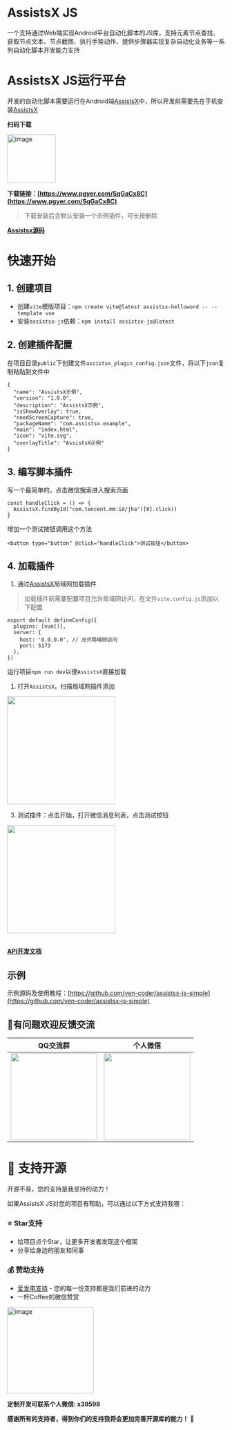 # AssistsX JS

一个支持通过Web端实现Android平台自动化脚本的JS库，支持元素节点查找、获取节点文本、节点截图、执行手势动作、提供步骤器实现复杂自动化业务等一系列自动化脚本开发能力支持

# AssistsX JS运行平台
开发的自动化脚本需要运行在Android端[AssistsX](https://www.pgyer.com/SqGaCx8C)中，所以开发前需要先在手机安装[AssistsX](https://www.pgyer.com/SqGaCx8C)

**扫码下载**

<img width="112" alt="image" src="https://github.com/user-attachments/assets/c28ecc41-01f8-4e52-9ddc-80dc5c6d0ed5" />

**下载链接：[https://www.pgyer.com/SqGaCx8C](https://www.pgyer.com/SqGaCx8C)**

> 下载安装后会默认安装一个示例插件，可长按删除

**[Assistsx源码](https://github.com/ven-coder/assistsx)**

# 快速开始
## 1. 创建项目
- 创建`vite`模版项目：`npm create vite@latest assistsx-helloword -- --template vue`
- 安装`assistsx-js`依赖：`npm install assistsx-js@latest`
## 2. 创建插件配置
在项目目录`public`下创建文件`assistsx_plugin_config.json`文件，将以下`json`复制粘贴到文件中
```
{
  "name": "AssistsX示例",
  "version": "1.0.0",
  "description": "AssistsX示例",
  "isShowOverlay": true,
  "needScreenCapture": true,
  "packageName": "com.assistsx.example",
  "main": "index.html",
  "icon": "vite.svg",
  "overlayTitle": "AssistsX示例"
}
```
## 3. 编写脚本插件
写一个最简单的，点击微信搜索进入搜索页面
```agsl
const handleClick = () => {
  AssistsX.findById("com.tencent.mm:id/jha")[0].click()
}
```

增加一个测试按钮调用这个方法
```agsl
<button type="button" @click="handleClick">测试按钮</button>
```

## 4. 加载插件
1. 通过[AssistsX](https://www.pgyer.com/SqGaCx8C)局域网加载插件
> 加载插件前需要配置项目允许局域网访问，在文件`vite.config.js`添加以下配置
```
export default defineConfig({
  plugins: [vue()],
  server: {
    host: '0.0.0.0', // 允许局域网访问
    port: 5173
  },
})
```
运行项目`npm run dev`以便`AssistsX`直接加载

1. 打开`AssistsX`，扫描局域网插件添加

<img src="https://github.com/user-attachments/assets/d0f24763-266e-4e3c-bd64-a63be9e6c68c" width="250"/>

3. 测试插件：点击开始，打开微信消息列表，点击测试按钮

<img src="https://github.com/user-attachments/assets/e6e59149-ed78-42de-81a7-c3476b5472e6" width="250"/>


<br/>
<br/>


**[API开发文档](https://github.com/ven-coder/assistsx-js/blob/main/README-DEV.md)**

## 示例

示例源码及使用教程：[https://github.com/ven-coder/assistsx-js-simple](https://github.com/ven-coder/assistsx-js-simple)

## 🙋有问题欢迎反馈交流

| QQ交流群| 个人微信 |
|:---------:|:-----------:|
| <img src="https://github.com/user-attachments/assets/732c38a5-7473-44ca-be76-d1fabb27aa5d" width=200/> | <img src="https://github.com/user-attachments/assets/b805f5a0-223b-415d-a34b-7659aa0bdf0a" width=200/>

# 💝 支持开源

开源不易，您的支持是我坚持的动力！

如果AssistsX JS对您的项目有帮助，可以通过以下方式支持我喔：

### ⭐ Star支持
- 给项目点个Star，让更多开发者发现这个框架
- 分享给身边的朋友和同事

### 💰 赞助支持
- [爱发电支持](https://afdian.com/a/vencoder) - 您的每一份支持都是我们前进的动力
- 一杯Coffee的微信赞赏

<img width="200" alt="image" src="https://github.com/user-attachments/assets/3862a40c-631c-4ab0-b1e7-00ec3e3e00ad" />

**定制开发可联系个人微信: x39598**

**感谢所有的支持者，得到你们的支持我将会更加完善开源库的能力！** 🚀
